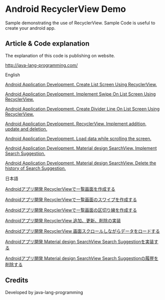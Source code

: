 Android RecyclerView Demo
===================================

Sample demonstrating the use of RecyclerView. 
Sample Code is useful to create your android app.

Article & Code explanation
------------
The explanation of this code is publishing on website.

http://java-lang-programming.com/

English

[Android Application Development. Create List Screen Using RecyclerView.](http://java-lang-programming.com/en/articles/17)

[Android Application Development. Implement Swipe On List Screen Using RecyclerView.](http://java-lang-programming.com/en/articles/18)

[Android Application Development. Create Divider Line On List Screen Using RecyclerView.](http://java-lang-programming.com/en/articles/19)

[Android Application Development. RecyclerView. Implement addition, update and deletion.](http://java-lang-programming.com/en/articles/65)

[Android Application Development. Load data while scrolling the screen.](http://java-lang-programming.com/en/articles/66)

[Android Application Development. Material design SearchView. Implement Search Suggestion.](http://java-lang-programming.com/en/articles/69)

[Android Application Development. Material design SearchView. Delete the history of Search Suggestion.](http://java-lang-programming.com/en/articles/70)

日本語

[Androidアプリ開発 RecyclerViewで一覧画面を作成する](http://java-lang-programming.com/ja/articles/17)

[Androidアプリ開発 RecyclerViewで一覧画面のスワイプを作成する](http://java-lang-programming.com/ja/articles/18)

[Androidアプリ開発 RecyclerViewで一覧画面の区切り線を作成する](http://java-lang-programming.com/ja/articles/19)

[Androidアプリ開発 RecyclerView 追加、更新、削除の実装](http://java-lang-programming.com/ja/articles/65)

[Androidアプリ開発 RecyclerView 画面スクロールしながらデータをロードする](http://java-lang-programming.com/ja/articles/66)

[Androidアプリ開発 Material design SearchView Search Suggestionを実装する](http://java-lang-programming.com/ja/articles/69)

[Androidアプリ開発 Material design SearchView Search Suggestionの履歴を削除する](http://java-lang-programming.com/en/articles/70)

Credits
------------
Developed by java-lang-programming
